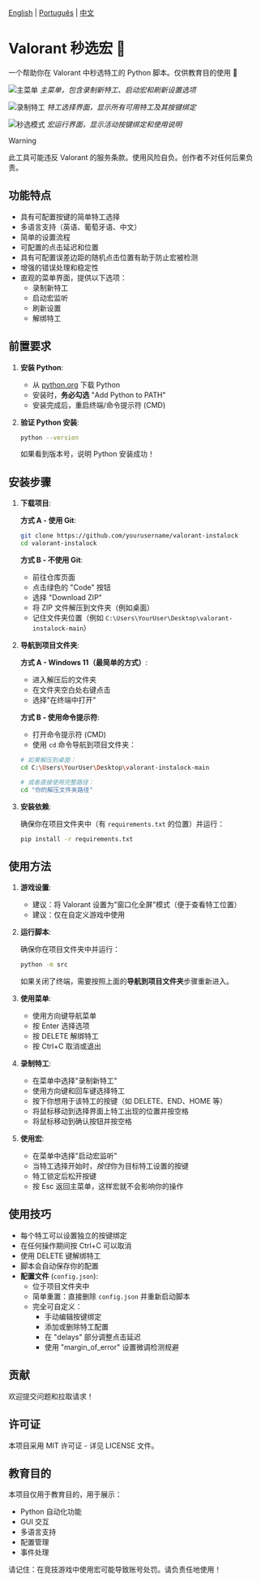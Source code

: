 [English](README.md) | [Português](README_PTBR.md) | [中文](README_CN.md)

# Valorant 秒选宏 🎯

一个帮助你在 Valorant 中秒选特工的 Python 脚本。仅供教育目的使用 👀

![主菜单](examples/main_menu.png)
_主菜单，包含录制新特工、启动宏和刷新设置选项_

![录制特工](examples/record_agent.png)
_特工选择界面，显示所有可用特工及其按键绑定_

![秒选模式](examples/instalock_modeff.png)
_宏运行界面，显示活动按键绑定和使用说明_

> [!WARNING]  
> 此工具可能违反 Valorant 的服务条款。使用风险自负。创作者不对任何后果负责。

## 功能特点

- 具有可配置按键的简单特工选择
- 多语言支持（英语、葡萄牙语、中文）
- 简单的设置流程
- 可配置的点击延迟和位置
- 具有可配置误差边距的随机点击位置有助于防止宏被检测
- 增强的错误处理和稳定性
- 直观的菜单界面，提供以下选项：
  - 录制新特工
  - 启动宏监听
  - 刷新设置
  - 解绑特工

## 前置要求

1. **安装 Python**:

   - 从 [python.org](https://python.org/downloads/) 下载 Python
   - 安装时，**务必勾选** "Add Python to PATH"
   - 安装完成后，重启终端/命令提示符 (CMD)

2. **验证 Python 安装**:
   ```bash
   python --version
   ```
   如果看到版本号，说明 Python 安装成功！

## 安装步骤

1. **下载项目**:

   **方式 A - 使用 Git**:

   ```bash
   git clone https://github.com/yourusername/valorant-instalock
   cd valorant-instalock
   ```

   **方式 B - 不使用 Git**:

   - 前往仓库页面
   - 点击绿色的 "Code" 按钮
   - 选择 "Download ZIP"
   - 将 ZIP 文件解压到文件夹（例如桌面）
   - 记住文件夹位置（例如 `C:\Users\YourUser\Desktop\valorant-instalock-main`）

2. **导航到项目文件夹**:

   **方式 A - Windows 11（最简单的方式）**:

   - 进入解压后的文件夹
   - 在文件夹空白处右键点击
   - 选择"在终端中打开"

   **方式 B - 使用命令提示符**:

   - 打开命令提示符 (CMD)
   - 使用 `cd` 命令导航到项目文件夹：

   ```bash
   # 如果解压到桌面：
   cd C:\Users\YourUser\Desktop\valorant-instalock-main

   # 或者直接使用完整路径：
   cd "你的解压文件夹路径"
   ```

3. **安装依赖**:

   确保你在项目文件夹中（有 `requirements.txt` 的位置）并运行：

   ```bash
   pip install -r requirements.txt
   ```

## 使用方法

1. **游戏设置**:

   - 建议：将 Valorant 设置为"窗口化全屏"模式（便于查看特工位置）
   - 建议：仅在自定义游戏中使用

2. **运行脚本**:

   确保你在项目文件夹中并运行：

   ```bash
   python -m src
   ```

   如果关闭了终端，需要按照上面的**导航到项目文件夹**步骤重新进入。

3. **使用菜单**:

   - 使用方向键导航菜单
   - 按 Enter 选择选项
   - 按 DELETE 解绑特工
   - 按 Ctrl+C 取消或退出

4. **录制特工**:

   - 在菜单中选择"录制新特工"
   - 使用方向键和回车键选择特工
   - 按下你想用于该特工的按键（如 DELETE、END、HOME 等）
   - 将鼠标移动到选择界面上特工出现的位置并按空格
   - 将鼠标移动到确认按钮并按空格

5. **使用宏**:
   - 在菜单中选择"启动宏监听"
   - 当特工选择开始时，*按住*你为目标特工设置的按键
   - 特工锁定后松开按键
   - 按 Esc 返回主菜单，这样宏就不会影响你的操作

## 使用技巧

- 每个特工可以设置独立的按键绑定
- 在任何操作期间按 Ctrl+C 可以取消
- 使用 DELETE 键解绑特工
- 脚本会自动保存你的配置
- **配置文件** (`config.json`):
  - 位于项目文件夹中
  - 简单重置：直接删除 `config.json` 并重新启动脚本
  - 完全可自定义：
    - 手动编辑按键绑定
    - 添加或删除特工配置
    - 在 "delays" 部分调整点击延迟
    - 使用 "margin_of_error" 设置微调检测规避

## 贡献

欢迎提交问题和拉取请求！

## 许可证

本项目采用 MIT 许可证 - 详见 LICENSE 文件。

## 教育目的

本项目仅用于教育目的，用于展示：

- Python 自动化功能
- GUI 交互
- 多语言支持
- 配置管理
- 事件处理

请记住：在竞技游戏中使用宏可能导致账号处罚。请负责任地使用！
